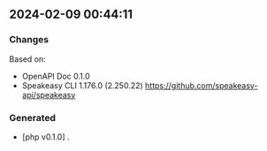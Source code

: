 

## 2024-02-09 00:44:11
### Changes
Based on:
- OpenAPI Doc 0.1.0 
- Speakeasy CLI 1.176.0 (2.250.22) https://github.com/speakeasy-api/speakeasy
### Generated
- [php v0.1.0] .